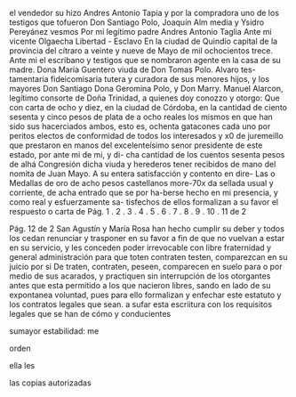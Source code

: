 el vendedor su hizo Andres Antonio Tapia y por la compradora uno de los testigos que tofueron Don Santiago Polo, Joaquín Alm
media y Ysidro Pereyánez vesmos
Por mi legítimo padre
Andres Antonio Taglia
Ante mi vicente
Olgaecha
Libertad - Esclavo
En la ciudad de Quindío capital de la provincia del cítraro a veinte y nueve de Mayo de mil ochocientos trece. Ante mi el escribano y testigos que se nombraron agente en la casa de su madre.
Dona Maria Guentero viuda de Don Tomas Polo. Alvaro tes- tamentaria fideicomisaria tutera y curadora de sus menores hijos, y los mayores Don Santiago Dona Geromina Polo, y Don Marry.
Manuel Alarcon, legítimo consorte de Doña Trinidad, a quienes doy conozzo y otorgo: Que con carta de ocho y diez, en la ciudad de Córdoba, en la cantidad de ciento sesenta y cinco
pesos de plata de a ocho reales los mismos en que han sido sus
hacerciados ambos, esto es, ochenta gatacones cada uno por
peritos electos de conformidad de todos los interesados y
x0 de juremeillo que prestaron en manos del excelenteísimo
senor presidente de este estado, por ante mi de mi, y di- cha cantidad de los cuentos sesenta pesos de alhá Congresión dicha viuda y herederos tener recibidos de mano del nomita de Juan Mayo. A su entera satisfacción y contento en dire-
Las o Medallas de oro de acho pesos castellanos more-70x da sellada usual y corriente, de acha entrado que se por ha-berse hecho en mi presencia, y como real y esfuerzamente sa- tisfechos de ellos formalizan a su favor el respuesto o carta de
Pág. 1 . 2 . 3 . 4 . 5 . 6 . 7 . 8 . 9 . 10 . 11 de 2

Pág. 12 de 2
San Agustín y María Rosa han hecho cumplir su deber y todos los cedan renunciar y trasponer en su favor a fin de que no vuelvan a estar en su servicio, y les conceden poder irrevocable con libre fraternidad y general administración para que toten contraten testen, comparezcan en su juicio por si
De traten, contraten, peseen, comparecen en suelo para o por medio de sus acarados, y practiquen sin interrupción de los otorgantes antes que esta permitido a los que nacieron libres, sando en lado de su expontanea voluntad, pues para ello formalizan y enfechar este estatuto y los contratos legales que sean.
a
sufar
esta
escriitura
con
los
requisitos
legales
que
se
han
de
cómo
y
conducientes

sumayor
estabilidad:
me

orden

ella
les

las
copias
autorizadas